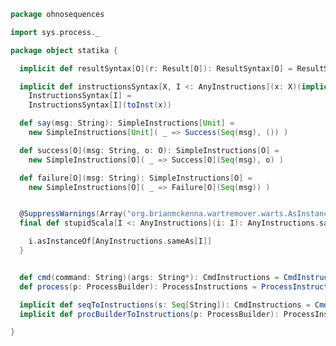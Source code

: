 
```scala
package ohnosequences

import sys.process._

package object statika {

  implicit def resultSyntax[O](r: Result[O]): ResultSyntax[O] = ResultSyntax[O](r)

  implicit def instructionsSyntax[X, I <: AnyInstructions](x: X)(implicit toInst: X => I):
    InstructionsSyntax[I] =
    InstructionsSyntax[I](toInst(x))

  def say(msg: String): SimpleInstructions[Unit] =
    new SimpleInstructions[Unit]( _ => Success(Seq(msg), ()) )

  def success[O](msg: String, o: O): SimpleInstructions[O] =
    new SimpleInstructions[O]( _ => Success[O](Seq(msg), o) )

  def failure[O](msg: String): SimpleInstructions[O] =
    new SimpleInstructions[O]( _ => Failure[O](Seq(msg)) )


  @SuppressWarnings(Array("org.brianmckenna.wartremover.warts.AsInstanceOf", "org.brianmckenna.wartremover.warts.IsInstanceOf"))
  final def stupidScala[I <: AnyInstructions](i: I): AnyInstructions.sameAs[I] = {

    i.asInstanceOf[AnyInstructions.sameAs[I]]
  }


  def cmd(command: String)(args: String*): CmdInstructions = CmdInstructions(command +: args)
  def process(p: ProcessBuilder): ProcessInstructions = ProcessInstructions(p)

  implicit def seqToInstructions(s: Seq[String]): CmdInstructions = CmdInstructions(s)
  implicit def procBuilderToInstructions(p: ProcessBuilder): ProcessInstructions = ProcessInstructions(p)

}

```




[main/scala/ohnosequences/statika/aws/amis.scala]: aws/amis.scala.md
[main/scala/ohnosequences/statika/aws/package.scala]: aws/package.scala.md
[main/scala/ohnosequences/statika/bundles.scala]: bundles.scala.md
[main/scala/ohnosequences/statika/compatibles.scala]: compatibles.scala.md
[main/scala/ohnosequences/statika/instructions.scala]: instructions.scala.md
[main/scala/ohnosequences/statika/package.scala]: package.scala.md
[main/scala/ohnosequences/statika/results.scala]: results.scala.md
[test/scala/BundleTest.scala]: ../../../../test/scala/BundleTest.scala.md
[test/scala/InstallWithDepsSuite.scala]: ../../../../test/scala/InstallWithDepsSuite.scala.md
[test/scala/InstallWithDepsSuite_Aux.scala]: ../../../../test/scala/InstallWithDepsSuite_Aux.scala.md
[test/scala/instructions.scala]: ../../../../test/scala/instructions.scala.md